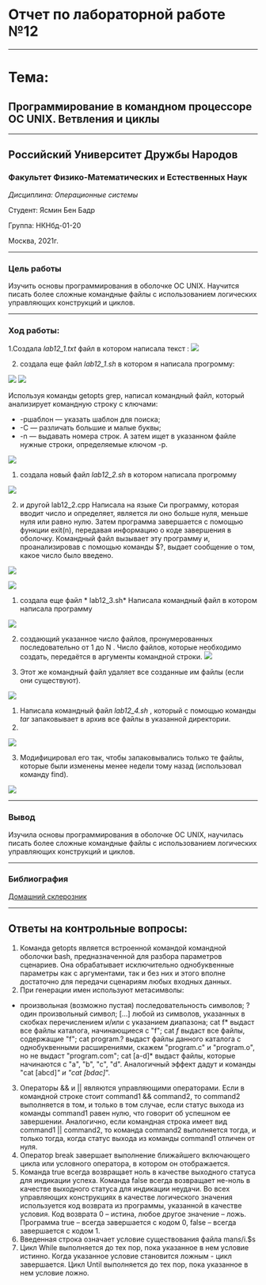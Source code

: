 # Отчет по лабораторной работе №12

----

# Тема:
## Программирование в командном процессоре ОС UNIX. Ветвления и циклы

----

## Российский Университет Дружбы Народов

### Факультет Физико-Математических и Естественных Наук

*Дисциплина: Операционные системы*

Студент: Ясмин Бен Бадр

Группа: НКНбд-01-20

Москва, 2021г.

----

### Цель работы

Изучить основы программирования в оболочке ОС UNIX. Научится писать более сложные командные файлы с использованием логических управляющих конструкций и циклов.

----

### Ход работы:

1.Создала *lab12_1.txt* файл в котором написала текст :
![](https://raw.githubusercontent.com/benbaderyasmine/lab12/main/photo/lab12/1.png)


2. создала еще файл *lab12_1.sh* в котором я написала прогромму:

![](https://raw.githubusercontent.com/benbaderyasmine/lab12/main/photo/lab12/2.png)
![](https://raw.githubusercontent.com/benbaderyasmine/lab12/main/photo/lab12/3.png)


 Используя команды getopts grep, написал командный файл, который анализирует командную строку с ключами:
* -pшаблон — указать шаблон для поиска;
* -C — различать большие и малые буквы;
* -n — выдавать номера строк.
А затем ищет в указанном файле нужные строки, определяемые ключом -p.

![](https://raw.githubusercontent.com/benbaderyasmine/lab12/main/photo/lab12/4.png)

1. создала новый файл *lab12_2.sh* в котором написала прогромму 
   
![](https://raw.githubusercontent.com/benbaderyasmine/lab12/main/photo/lab12/6.png)

2. и другой lab12_2.cpp Написала на языке Си программу, которая вводит число и определяет, является ли оно больше нуля, меньше нуля или равно нулю. Затем программа завершается с помощью функции exit(n), передавая информацию о коде завершения в оболочку. Командный файл вызывает эту программу и, проанализировав с помощью команды $?, выдает сообщение о том, какое число было введено.

![](https://raw.githubusercontent.com/benbaderyasmine/lab12/main/photo/lab12/5.png)

![](https://raw.githubusercontent.com/benbaderyasmine/lab12/main/photo/lab12/7.png)

1. создала еще файл * lab12_3.sh* Написала командный файл в котором написала программу

![](https://raw.githubusercontent.com/benbaderyasmine/lab12/main/photo/lab12/8.png)


2.  создающий указанное число файлов, пронумерованных последовательно от 1 до N . Число файлов, которые необходимо создать, передаётся в аргументы командной строки. 
![](https://raw.githubusercontent.com/benbaderyasmine/lab12/main/photo/lab12/9.png)




3.  Этот же командный файл удаляет все созданные им файлы (если они существуют).

![](https://raw.githubusercontent.com/benbaderyasmine/lab12/main/photo/lab12/10.png)

1. Написала командный файл *lab12_4.sh* , который с помощью команды *tar* запаковывает в архив все файлы в указанной директории.
2. 
 ![](https://raw.githubusercontent.com/benbaderyasmine/lab12/main/photo/lab12/11.png)






3.  Модифицировал его так, чтобы запаковывались только те файлы, которые были изменены менее недели тому назад (использовал команду find).

![](https://raw.githubusercontent.com/benbaderyasmine/lab12/main/photo/lab12/last.png)

----

### Вывод

Изучила основы программирования в оболочке ОС UNIX, научилась писать более сложные командные файлы с использованием логических управляющих конструкций и циклов.

----

### Библиография

[Домашний склерозник](https://www.skleroznik.in.ua/2013/07/31/cikly-i-vetvleniya/)


----

## Ответы на контрольные вопросы:

1. Команда getopts является встроенной командой командной оболочки bash, предназначенной для разбора параметров сценариев. Она обрабатывает исключительно однобуквенные параметры как с аргументами, так и без них и этого вполне достаточно для передачи сценариям любых входных данных.
2. При генерации имен используют метасимволы:
* произвольная (возможно пустая) последовательность символов;
? один произвольный символ;
[...] любой из символов, указанных в скобках перечислением и/или с указанием диапазона;
cat f* выдаст все файлы каталога, начинающиеся с "f";
cat *f* выдаст все файлы, содержащие "f";
cat program.? выдаст файлы данного каталога с однобуквенными расширениями, скажем "program.c" и "program.o", но не выдаст "program.com";
cat [a-d]* выдаст файлы, которые начинаются с "a", "b", "c", "d". Аналогичный эффект дадут и команды "cat [abcd]*" и "cat [bdac]*".
3. Операторы && и || являются управляющими операторами. Если в командной строке стоит command1 && command2, то command2 выполняется в том, и только в том случае, если статус выхода из команды command1 равен нулю, что говорит об успешном ее завершении. Аналогично, если командная строка имеет вид command1 || command2, то команда command2 выполняется тогда, и только тогда, когда статус выхода из команды command1 отличен от нуля.
4. Оператор break завершает выполнение ближайшего включающего цикла или условного оператора, в котором он отображается.
5. Команда true всегда возвращает ноль в качестве выходного статуса для индикации успеха. Команда false всегда возвращает не-ноль в качестве выходного статуса для индикации неудачи. Во всех управляющих конструкциях в качестве логического значения используется код возврата из программы, указанной в качестве условия. Код возврата 0 – истина, любое другое значение – ложь. Программа true – всегда завершается с кодом 0, false – всегда завершается с кодом 1.
6. Введенная строка означает условие существования файла man$s/$i.$s
7. Цикл While выполняется до тех пор, пока указанное в нем условие истинно. Когда указанное условие становится ложным - цикл завершается. Цикл Until выполняется до тех пор, пока указанное в нем условие ложно.
